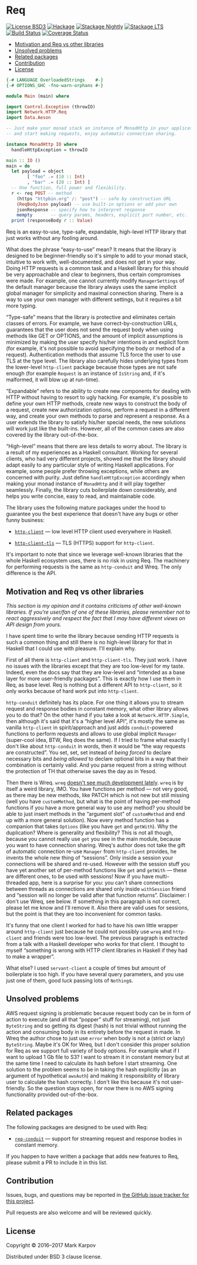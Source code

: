 # Req

[![License BSD3](https://img.shields.io/badge/license-BSD3-brightgreen.svg)](http://opensource.org/licenses/BSD-3-Clause)
[![Hackage](https://img.shields.io/hackage/v/req.svg?style=flat)](https://hackage.haskell.org/package/req)
[![Stackage Nightly](http://stackage.org/package/req/badge/nightly)](http://stackage.org/nightly/package/req)
[![Stackage LTS](http://stackage.org/package/req/badge/lts)](http://stackage.org/lts/package/req)
[![Build Status](https://travis-ci.org/mrkkrp/req.svg?branch=master)](https://travis-ci.org/mrkkrp/req)
[![Coverage Status](https://coveralls.io/repos/mrkkrp/req/badge.svg?branch=master&service=github)](https://coveralls.io/github/mrkkrp/req?branch=master)

* [Motivation and Req vs other libraries](#motivation-and-req-vs-other-libraries)
* [Unsolved problems](#unsolved-problems)
* [Related packages](#related-packages)
* [Contribution](#contribution)
* [License](#license)

```haskell
{-# LANGUAGE OverloadedStrings    #-}
{-# OPTIONS_GHC -fno-warn-orphans #-}

module Main (main) where

import Control.Exception (throwIO)
import Network.HTTP.Req
import Data.Aeson

-- Just make your monad stack an instance of MonadHttp in your application
-- and start making requests, enjoy automatic connection sharing.

instance MonadHttp IO where
  handleHttpException = throwIO

main :: IO ()
main = do
  let payload = object
        [ "foo" .= (10 :: Int)
        , "bar" .= (20 :: Int) ]
  -- One function, full power and flexibility.
  r <- req POST -- method
    (https "httpbin.org" /: "post") -- safe by construction URL
    (ReqBodyJson payload) -- use built-in options or add your own
    jsonResponse -- specify how to interpret response
    mempty       -- query params, headers, explicit port number, etc.
  print (responseBody r :: Value)
```

Req is an easy-to-use, type-safe, expandable, high-level HTTP library that
just works without any fooling around.

What does the phrase “easy-to-use” mean? It means that the library is
designed to be beginner-friendly so it's simple to add to your monad
stack, intuitive to work with, well-documented, and does not get in your
way. Doing HTTP requests is a common task and a Haskell library for this
should be very approachable and clear to beginners, thus certain compromises
were made. For example, one cannot currently modify `ManagerSettings` of
the default manager because the library always uses the same implicit global
manager for simplicity and maximal connection sharing. There is a way to use
your own manager with different settings, but it requires a bit more typing.

“Type-safe” means that the library is protective and eliminates certain
classes of errors. For example, we have correct-by-construction URLs,
guarantees that the user does not send the request body when using methods like GET
or OPTIONS, and the amount of implicit assumptions is minimized by making the user
specify his/her intentions in and explicit form (for example, it's not possible
to avoid specifying the body or method of a request). Authentication methods
that assume TLS force the user to use TLS at the type level. The library also carefully
hides underlying types from the lower-level `http-client` package because those types are
not safe enough (for example `Request` is an instance of `IsString` and, if
it's malformed, it will blow up at run-time).

“Expandable” refers to the ability to create new components for dealing with HTTP without
having to resort to ugly hacking. For example, it's possible to define your own
HTTP methods, create new ways to construct the body of a request, create new authorization options,
perform a request in a different way, and create your own methods to parse and represent a response.
As a user extends the library to satisfy his/her special needs, the new solutions will work
just like the built-ins. However, all of the common cases are also covered by the library
out-of-the-box.

“High-level” means that there are less details to worry about. The library
is a result of my experiences as a Haskell consultant. Working for several
clients, who had very different projects, showed me that the library should adapt easily to
any particular style of writing Haskell applications. For example, some
people prefer throwing exceptions, while others are concerned with purity.
Just define `handleHttpException` accordingly when making your monad
instance of `MonadHttp` and it will play together seamlessly. Finally, the library
cuts boilerplate down considerably, and helps you write concise, easy to read, and
maintainable code.

The library uses the following mature packages under the hood to guarantee
you the best experience that doesn't have any bugs or other funny business:

* [`http-client`](https://hackage.haskell.org/package/http-client) — low
  level HTTP client used everywhere in Haskell.

* [`http-client-tls`](https://hackage.haskell.org/package/http-client-tls) —
  TLS (HTTPS) support for `http-client`.

It's important to note that since we leverage well-known libraries that the
whole Haskell ecosystem uses, there is no risk in using Req. The
machinery for performing requests is the same as `http-conduit` and
Wreq. The only difference is the API.

## Motivation and Req vs other libraries

*This section is my opinion and it contains criticisms of other well-known
libraries. If you're user/fan of one of these libraries, please remember not
to react aggressively and respect the fact that I may have different views
on API design from yours.*

I have spent time to write the library because sending HTTP requests is such
a common thing and still there is no high-level library for that in Haskell
that I could use with pleasure. I'll explain why.

First of all there is `http-client` and `http-client-tls`. They just work. I
have no issues with the libraries except that they are too low-level for my
taste. Indeed, even the docs say that they are low-level and “intended as a
base layer for more user-friendly packages”. This is exactly how I use them
in Req, as base level. Req is nothing but a different API to `http-client`,
so it only works because of hard work put into `http-client`.

`http-conduit` definitely has its place. For one thing it allows you to
stream request and response bodies in constant memory, what other library
allows you to do that? On the other hand if you take a look at
`Network.HTTP.Simple`, then although it's said that it's a “higher level
API”, it's mostly the same as vanilla `http-client` in spirit/approach and
just adds `conduit`-powered functions to perform requests and allows to use
global implicit `Manager` (super-cool idea, BTW, Req does the same). If I
tried to frame what exactly I don't like about `http-conduit` in words, then
it would be “the way requests are constructed”. You set, set, set instead of
*being forced* to declare necessary bits and *being allowed* to declare
optional bits in a way that their combination is certainly valid. And you
parse request from a string without the protection of TH that otherwise
saves the day as in Yesod.

Then there is Wreq.
`wreq`
[doesn't see much development lately](https://github.com/bos/wreq/issues/93).
`wreq` is by itself a weird library, IMO. You have functions per method —
not very good, as there may be new methods, like PATCH which is not new but
still missing (well you have `customMethod`, but what is the point of having
per-method functions if you have a more general way to use any method? you
should be able to just insert methods in the “argument slot” of
`customMethod` and end up with a more general solution). Now every method
function has a companion that takes `Options` (like you have `get` and
`getWith`). Why the duplication? Where is generality and flexibility? This
is not all though, because you cannot really use `get` you see in the main
module, because you want to have connection sharing. Wreq's author does not
take the gift of automatic connection re-use `Manager` from `http-client`
provides, he invents the whole new thing of “sessions”. Only inside a
session your connections will be shared and re-used. However with the
session stuff you have yet another set of per-method functions like `get`
and `getWith` — these are different ones, to be used with sessions! Now if
you have multi-threaded app, here is a surprise for you: you can't share
connections between threads as connections are shared only inside
`withSession` friend and “session will no longer be valid after that
function returns”. Disclaimer: I don't use Wreq, see below. If something in
this paragraph is not correct, please let me know and I'll remove it. Also
there are valid uses for sessions, but the point is that they are too
inconvenient for common tasks.

It's funny that one client I worked for had to have his own little wrapper
around `http-client` just because he could not possibly use `wreq` and
`http-client` and friends were too low-level. The previous paragraph is
extracted from a talk with a Haskell developer who works for that client. I
thought to myself “something is wrong with HTTP client libraries in Haskell
if they had to make a wrapper”.

What else? I used `servant-client` a couple of times but amount of
boilerplate is too high. If you have several query parameters, and you use
just one of them, good luck passing lots of `Nothing`s.

## Unsolved problems

AWS request signing is problematic because request body can be in form of
action to execute (and all that “popper” stuff for streaming), not just
`ByteString` and so getting its digest (hash) is not trivial without running
the action and consuming body in its entirety before the request in made. In
Wreq the author chose to just use `error` when body is not a (strict or
lazy) `ByteString`. Maybe it's OK for Wreq, but I don't consider this proper
solution for Req as we support full variety of body options. For example
what if I want to upload 1 Gb file to S3? I want to stream it in constant
memory but at the same time I need to calculate its hash before I start
streaming. One solution to the problem seems to be in taking the hash
explicitly (as an argument of hypothetical `awsAuth`) and making it
responsibility of library user to calculate the hash correctly. I don't like
this because it's not user-friendly. So the question stays open, for now
there is no AWS signing functionality provided out-of-the-box.

## Related packages

The following packages are designed to be used with Req:

* [`req-conduit`](https://hackage.haskell.org/package/req-conduit) — support
  for streaming request and response bodies in constant memory.

If you happen to have written a package that adds new features to Req,
please submit a PR to include it in this list.

## Contribution

Issues, bugs, and questions may be reported in [the GitHub issue tracker for
this project](https://github.com/mrkkrp/req/issues).

Pull requests are also welcome and will be reviewed quickly.

## License

Copyright © 2016–2017 Mark Karpov

Distributed under BSD 3 clause license.
